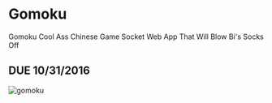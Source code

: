 # Gomoku
Gomoku Cool Ass Chinese Game Socket Web App That Will Blow Bi's Socks Off

## DUE 10/31/2016

![gomoku](https://upload.wikimedia.org/wikipedia/commons/thumb/1/1e/Gomoku-game-1.svg/2000px-Gomoku-game-1.svg.png)
